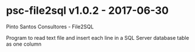 # psc-file2sql v1.0.2 - 2017-06-30
Pinto Santos Consultores - File2SQL

Program to read text file and insert each line in a SQL Server database table as one column